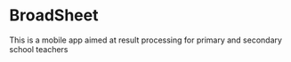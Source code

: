 # BroadSheet
This is a mobile app aimed at result processing for primary and secondary school teachers
